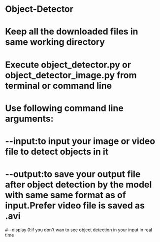 # Object-Detector

# Keep all the downloaded files in same working directory
# Execute object_detector.py or object_detector_image.py from terminal or command line
# Use following command line arguments:
#     --input:to input your image or video file to detect objects in it
#     --output:to save your output file after object detection by the model with same same format as of input.Prefer video file is saved as .avi

#--display 0:if you don't wan to see object detection in your input in real time
